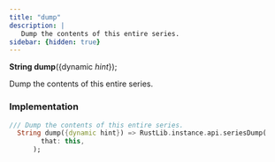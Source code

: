 ```yaml
---
title: "dump"
description: |
   Dump the contents of this entire series.
sidebar: {hidden: true}
---
```

<span class="dart-code"><strong>String dump</strong>({<span class="nobr">dynamic <i>hint</i></span>});</span>

 Dump the contents of this entire series.
### Implementation
```dart
/// Dump the contents of this entire series.
  String dump({dynamic hint}) => RustLib.instance.api.seriesDump(
        that: this,
      );
```

